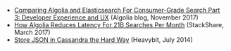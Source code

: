 *   [Comparing Algolia and Elasticsearch For Consumer-Grade Search Part 3: Developer Experience and UX](https://blog.algolia.com/algolia-vs-elasticsearch-developer-experience-ux/) (Algolia blog, November 2017)
*   [How Algolia Reduces Latency For 21B Searches Per Month](https://stackshare.io/algolia/how-algolia-reduces-latency-for-21b-searches-per-month) (StackShare, March 2017)
*   [Store JSON in Cassandra the Hard Way](https://speakerdeck.com/dzello/store-json-the-hard-way) (Heavybit, July 2014)

